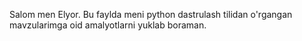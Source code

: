 Salom men Elyor.
Bu faylda meni python dastrulash tilidan o'rgangan mavzularimga oid amalyotlarni yuklab boraman.
